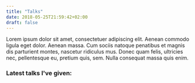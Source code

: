 ```yaml
---
title: "Talks"
date: 2018-05-25T21:59:42+02:00
draft: false
---
```

Lorem ipsum dolor sit amet, consectetuer adipiscing elit. Aenean commodo ligula
eget dolor. Aenean massa. Cum sociis natoque penatibus et magnis dis parturient
montes, nascetur ridiculus mus. Donec quam felis, ultricies nec, pellentesque
eu, pretium quis, sem. Nulla consequat massa quis enim.

### Latest talks I've given:
